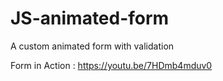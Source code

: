 # JS-animated-form
A custom animated form with validation

Form in Action : https://youtu.be/7HDmb4mduv0
